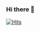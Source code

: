 ### Hi there 👋
[![Hits](https://hits.seeyoufarm.com/api/count/incr/badge.svg?url=https%3A%2F%2Fgithub.com%2Fletmedieyoung%2Fhit-counter&count_bg=%23B5F170&title_bg=%23000000&icon=github.svg&icon_color=%23FFFFFF&title=hits&edge_flat=false)](https://hits.seeyoufarm.com)

<!--
##### Tools
<img alt="intellijidea" src ="https://img.shields.io/badge/IntelliJ IDEA-000000.svg?&style=for-the-badge&logo=intellijidea&logoColor=ffffff"/>
<img alt="eclipseide" src ="https://img.shields.io/badge/Eclipse IDE-2C2255.svg?&style=for-the-badge&logo=eclipseide&logoColor=ffffff"/>
-->



<!--
**letmedieyoung/letmedieyoung** is a ✨ _special_ ✨ repository because its `README.md` (this file) appears on your GitHub profile.

Here are some ideas to get you started:

- 🔭 I’m currently working on ...
- 🌱 I’m currently learning ...
- 👯 I’m looking to collaborate on ...
- 🤔 I’m looking for help with ...
- 💬 Ask me about ...
- 📫 How to reach me: ...
- 😄 Pronouns: ...
- ⚡ Fun fact: ...
-->
